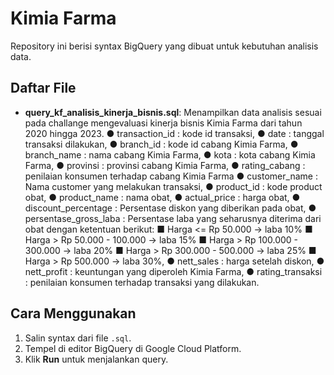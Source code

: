 # Kimia Farma

Repository ini berisi syntax BigQuery yang dibuat untuk kebutuhan analisis data.

## Daftar File
- **query_kf_analisis_kinerja_bisnis.sql**: Menampilkan data analisis sesuai pada challange mengevaluasi kinerja bisnis Kimia Farma dari tahun 2020 hingga 2023.
● transaction_id : kode id transaksi, 
● date : tanggal transaksi dilakukan, 
  ● branch_id : kode id cabang Kimia Farma, 
  ● branch_name : nama cabang Kimia Farma, 
  ● kota : kota cabang Kimia Farma, 
  ● provinsi : provinsi cabang Kimia Farma,
  ● rating_cabang : penilaian konsumen terhadap cabang Kimia Farma
  ● customer_name : Nama customer yang melakukan transaksi,
  ● product_id : kode product obat,
  ● product_name : nama obat,
  ● actual_price : harga obat,
  ● discount_percentage : Persentase diskon yang diberikan pada obat,
  ● persentase_gross_laba : Persentase laba yang seharusnya diterima dari obat dengan ketentuan berikut:
     ■ Harga <= Rp 50.000 -> laba 10%
     ■ Harga > Rp 50.000 - 100.000 -> laba 15%
     ■ Harga > Rp 100.000 - 300.000 -> laba 20%
     ■ Harga > Rp 300.000 - 500.000 -> laba 25%
     ■ Harga > Rp 500.000 -> laba 30%,
  ● nett_sales : harga setelah diskon, 
  ● nett_profit : keuntungan yang diperoleh Kimia Farma,
  ● rating_transaksi : penilaian konsumen terhadap transaksi yang dilakukan.

## Cara Menggunakan
1. Salin syntax dari file `.sql`.
2. Tempel di editor BigQuery di Google Cloud Platform.
3. Klik **Run** untuk menjalankan query.
